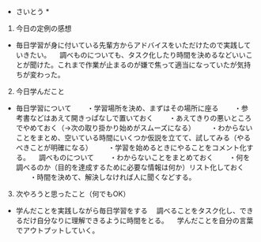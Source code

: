 * さいとう *
1. 今日の定例の感想
- 毎日学習が身に付いている先輩方からアドバイスをいただけたので実践していきたい。
　調べものについても、タスク化したり時間を決めるなどいいことが聞けた。これまで作業が止まるのが嫌で焦って適当になっていたが気持ちが変わった。

2. 今日学んだこと
- 毎日学習について
　　・学習場所を決め、まずはその場所に座る
　　・参考書などはあえて開きっぱなしで置いておく
　　・あえてきりの悪いところでやめておく（→次の取り掛かり始めがスムーズになる）
　　・わからないことをまとめ、空いている時間にいくつか仮説を立てて、試してみる（やるべきことが明確になる）
　　・学習を始めるときにやることをコメント化する。
　調べものについて
　　・わからないことをまとめておく
　　・何を調べるのか（目的を達成するために必要な情報は何か）リスト化しておく
　　・時間を決めて、解決しなければ人に聞くなどする。

3. 次やろうと思ったこと（何でもOK）
- 学んだことを実践しながら毎日学習をする
　調べることをタスク化し、できるだけ自分なりに理解できるように時間をとる。
　学んだことを自分の言葉でアウトプットしていく。